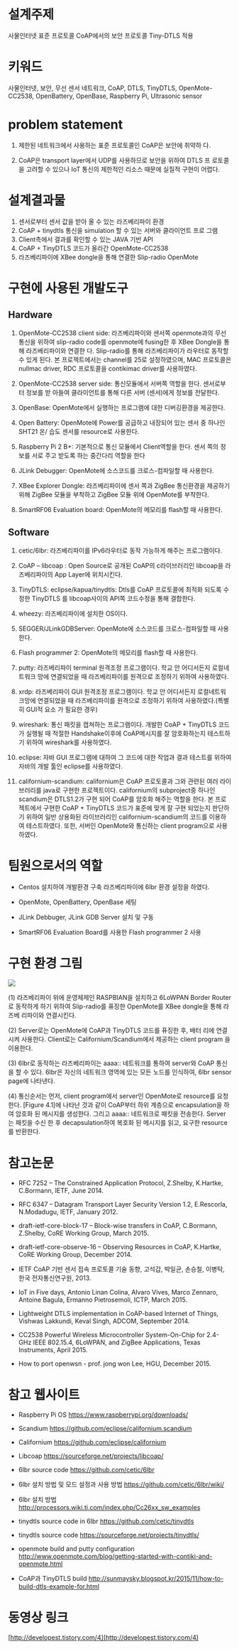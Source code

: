 

# 설계주제

사물인터넷 표준 프로토콜 CoAP에서의 보안 프로토콜 Tiny-DTLS 적용

# 키워드

사물인터넷,  보안,  무선  센서  네트워크,  CoAP,   DTLS,  TinyDTLS,   OpenMote-
CC2538, OpenBattery, OpenBase, Raspberry Pi, Ultrasonic sensor


# problem statement

1)   제한된 네트워크에서 사용하는 표준 프로토콜인 CoAP은 보안에   취약하
다.

2) CoAP은 transport layer에서 UDP를 사용하므로 보안을 위하여 DTLS 프 로토콜을 고려할 수 있으나 IoT 통신의 제한적인 리소스 때문에 실질적 구현이 어렵다.

# 설계결과물
1)   센서로부터 센서 값을 받아 올 수 있는 라즈베리파이   환경
2) CoAP + tinydtls 통신을 simulation 할 수 있는 서버와 클라이언트 프로 그램
3)   Client측에서 결과를 확인할 수 있는 JAVA  기반  API
4)	CoAP + TinyDTLS 코드가 올라간 OpenMote-CC2538
5)	라즈베리파이에 XBee dongle을 통해 연결한 Slip-radio  OpenMote

# 구현에 사용된 개발도구

## Hardware

1) OpenMote-CC2538 client side: 라즈베리파이와 센서쪽 openmote과의 무선통신을 위하여 slip-radio code를 openmote에 fusing한 후 XBee Dongle을 통해 라즈베리파이와 연결한 다. Slip-radio를 통해 라즈베리파이가 라우터로 동작할 수 있게 된다. 본 프로젝트에서는 channel를 25로 설정하였으며, MAC 프로토콜은 nullmac driver, RDC 프로토콜을 contikimac driver를 사용하였다.

2) OpenMote-CC2538 server side: 통신모듈에서 서버쪽 역할을 한다. 센서로부터 정보를 받 아들여 클라이언트를 통해 다른 서버 (센서)에게 정보를 전달한다.

3) OpenBase: OpenMote에서 실행하는 프로그램에 대한 디버깅환경을 제공한다.

4) Open Battery: OpenMote에 Power를 공급하고 내장되어 있는 센서 중 하나인 SHT21 온/ 습도 센서를 resource로 사용한다.

5) Raspberry Pi 2 B+: 기본적으로 통신 모듈에서 Client역할을 한다. 센서 쪽의 정보를 서로 주고 받도록 하는 중간다리 역할을 한다

6) JLink Debugger: OpenMote에 소스코드를 크로스-컴파일할 때 사용한다.

7) XBee Explorer Dongle: 라즈베리파이에 센서 쪽과 ZigBee 통신환경을 제공하기 위해 ZigBee 모듈을 부착하고 ZigBee 모듈 위에 OpenMote를 부착한다.

8) SmartRF06 Evaluation board: OpenMote의 메모리를 flash할 때 사용한다.

## Software

1) cetic/6lbr: 라즈베리파이를 IPv6라우터로 동작 가능하게 해주는 프로그램이다.

2) CoAP – libcoap : Open Source로 공개된 CoAP의 c라이브러리인 libcoap을 라즈베리파이의 App Layer에 위치시킨다.

3) TinyDTLS: eclipse/kapua/tinydtls: Dtls를 CoAP 프로토콜에 최적화 되도록 수정한 TinyDTLS 를 libcoap사이의 API쪽 코드수정을 통해 결합한다.

4) wheezy: 라즈베리파이에 설치한 OS이다.

5) SEGGER/JLinkGDBServer: OpenMote에 소스코드를 크로스-컴파일할 때 사용한다. 

6) Flash programmer 2: OpenMote의 메모리를 flash할 때 사용한다.

7) putty: 라즈베리파이 terminal 원격조정 프로그램이다. 학교 안 어디서든지 로컬네트워크 망에 연결되었을 때 라즈베리파이를 원격으로 조정하기 위하여 사용하였다.

8) xrdp: 라즈베리파이 GUI 원격조정 프로그램이다. 학교 안 어디서든지 로컬네트워크망에 연결되었을 때 라즈베리파이를 원격으로 조정하기 위하여 사용하였다.(특별히 GUI적 요소 가 필요한 경우)

9) wireshark: 통신 패킷을 캡쳐하는 프로그램이다. 개발한 CoAP + TinyDTLS 코드가 실행될 때 적절한 Handshake이후에 CoAP메시지를 잘 암호화하는지 테스트하기 위하여 wireshark를 사용하였다.

10) eclipse: 자바 GUI 프로그램에 대하여 그 코드에 대한 작업과 결과 테스트를 위하여 자바의 개발 툴인 eclipse를 사용하였다.

11) californium-scandium: californium은 CoAP 프로토콜과 그와 관련된 여러 라이브러리를 java로 구현한 프로젝트이다. californium의 subproject중 하나인 scandium은 DTLS1.2가 구현 되어 CoAP를 암호화 해주는 역할을 한다. 본 프로젝트에서 구현한 CoAP + TinyDTLS 코드가 표준에 맞게 잘 구현 되었는지 판단하기 위하여 일반 상용화된 라이브러리인 californium-scandium의 코드를 이용하여 테스트하였다. 또한, 서버인 OpenMote와 통신하는 client program으로 사용하였다.


# 팀원으로서의 역할

- Centos 설치하여 개발환경 구축 라즈베리파이에 6lbr 환경 설정을 하였다.

- OpenMote, OpenBattery, OpenBase 세팅
 
- JLink Debbuger, JLink GDB Server 설치 및 구동
 
- SmartRF06 Evaluation Board를 사용한 Flash programmer 2 사용


# 구현 환경 그림

![](http://i.imgur.com/veUxhZi.png)

(1) 라즈베리파이 위에 운영체제인 RASPBIAN을 설치하고 6LoWPAN Border Router 로 동작하게 하기 위하여 Slip-radio를 퓨징한 OpenMote를 XBee dongle을 통해 라즈베 리파이와 연결시킨다. 

(2) Server로는 OpenMote에 CoAP과 TinyDTLS 코드를 퓨징한 후, 배터 리에 연결시켜 사용한다. Client로는 Californium/Scandium에서 제공하는 client program 을 이용한다. 

(3) 6lbr로 동작하는 라즈베리파이는 aaaa:: 네트워크를 통하여 server와 CoAP 통신을 할 수 있다. 6lbr은 자신의 네트워크 영역에 있는 모든 노드를 인식하여, 6lbr sensor page에 나타낸다.

(4) 통신순서는 먼저, client program에서 server인 OpenMote로 resource를 요청한다. [Figure 4.1]에 나타난 것과 같이 CoAP부터 하위 계층으로 encapsulation을 하여 암호화 된 메시지를 생성한다. 그리고 aaaa:: 네트워크로 패킷을 전송한다. Server는 패킷을 수신 한 후 decapsulation하여 복호화 된 메시지를 읽고, 요구한 resource를 반환한다.


# 참고논문 

-	RFC 7252 – The Constrained Application Protocol, Z.Shelby, K.Hartke, C.Bormann, IETF, June 2014.

-	RFC 6347 – Datagram Transport Layer Security Version 1.2, E.Rescorla, N.Modadugu, IETF, January 2012.

-	draft-ietf-core-block-17 – Block-wise transfers in CoAP, C.Bormann, Z.Shelby, CoRE Working Group, March 2015.

-	draft-ietf-core-observe-16 – Observing Resources in CoAP, K.Hartke, CoRE Working Group, December 2014.

-	IETF CoAP 기반 센서 접속 프로토콜 기술 동향, 고석갑, 박일균, 손승철, 이병탁, 한국 전자통신연구원, 2013.

-	IoT in Five days, Antonio Linan Colina, Alvaro Vives, Marco Zennaro, Antoine Bagula, Ermanno Pietrosemoli, ICTP, March 2015.

-	Lightweight DTLS implementation in CoAP-based Internet of Things, Vishwas Lakkundi, Keval Singh, ADCOM, September 2014.

-	CC2538 Powerful Wireless Microcontroller System-On-Chip for 2.4-GHz IEEE 802.15.4, 6LoWPAN, and ZigBee Applications, Texas Instruments, April 2015.

-	How to port openwsn - prof. jong won Lee, HGU, December 2015. 

# 참고 웹사이트

-	Raspberry Pi OS https://www.raspberrypi.org/downloads/ 

-	Scandium https://github.com/eclipse/californium.scandium 

-	Californium https://github.com/eclipse/californium

-	Libcoap https://sourceforge.net/projects/libcoap/ 

-	6lbr source code https://github.com/cetic/6lbr

-	6lbr 설치 방법 및 모드 설정과 사용 방법 https://github.com/cetic/6lbr/wiki/ 

-	6lbr 설치 방법 http://processors.wiki.ti.com/index.php/Cc26xx_sw_examples

-	tinydtls source code in 6lbr https://github.com/cetic/tinydtls

-	tinydtls source code https://sourceforge.net/projects/tinydtls/

-   openmote build and putty configuration http://www.openmote.com/blog/getting-started-with-contiki-and-openmote.html

-   CoAP과 TinyDTLS build http://sunmaysky.blogspot.kr/2015/11/how-to-build-dtls-example-for.html


# 동영상 링크

[http://developest.tistory.com/4](http://developest.tistory.com/4)


